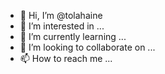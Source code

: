 - 👋 Hi, I’m @tolahaine
- 👀 I’m interested in ...
- 🌱 I’m currently learning ...
- 💞️ I’m looking to collaborate on ...
- 📫 How to reach me ...

<!---
tolahaine/tolahaine is a ✨ special ✨ repository because its `README.md` (this file) appears on your GitHub profile.
You can click the Preview link to take a look at your changes.
--->
